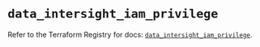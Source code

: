 # `data_intersight_iam_privilege`

Refer to the Terraform Registry for docs: [`data_intersight_iam_privilege`](https://registry.terraform.io/providers/ciscodevnet/intersight/1.0.71/docs/data-sources/iam_privilege).
